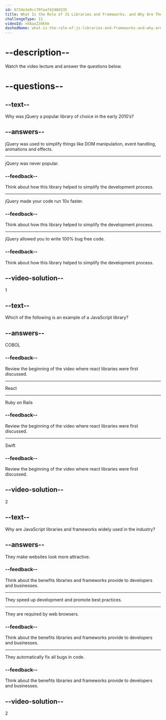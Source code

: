 ```yaml
---
id: 6734e3a9cc78faaf4248d335
title: What Is the Role of JS Libraries and Frameworks, and Why Are They Used in the Industry?
challengeType: 11
videoId: nVAaxZ34khk
dashedName: what-is-the-role-of-js-libraries-and-frameworks-and-why-are-they-used-in-the-industry
---
```


# --description--

Watch the video lecture and answer the questions below.

# --questions--

## --text--

Why was jQuery a popular library of choice in the early 2010’s?

## --answers--

jQuery was used to simplify things like DOM manipulation, event handling, animations and effects.

---

jQuery was never popular.

### --feedback--

Think about how this library helped to simplify the development process.

---

jQuery made your code run 10x faster.

### --feedback--

Think about how this library helped to simplify the development process.

---

jQuery allowed you to write 100% bug free code.

### --feedback--

Think about how this library helped to simplify the development process.

## --video-solution--

1

## --text--

Which of the following is an example of a JavaScript library?

## --answers--

COBOL

### --feedback--

Review the beginning of the video where react libraries were first discussed.

---

React

---

Ruby on Rails

### --feedback--

Review the beginning of the video where react libraries were first discussed.

---

Swift

### --feedback--

Review the beginning of the video where react libraries were first discussed.

## --video-solution--

2

## --text--

Why are JavaScript libraries and frameworks widely used in the industry?

## --answers--

They make websites look more attractive.

### --feedback--

Think about the benefits libraries and frameworks provide to developers and businesses.

---

They speed up development and promote best practices.

---

They are required by web browsers.

### --feedback--

Think about the benefits libraries and frameworks provide to developers and businesses.

---

They automatically fix all bugs in code.

### --feedback--

Think about the benefits libraries and frameworks provide to developers and businesses.

## --video-solution--

2
